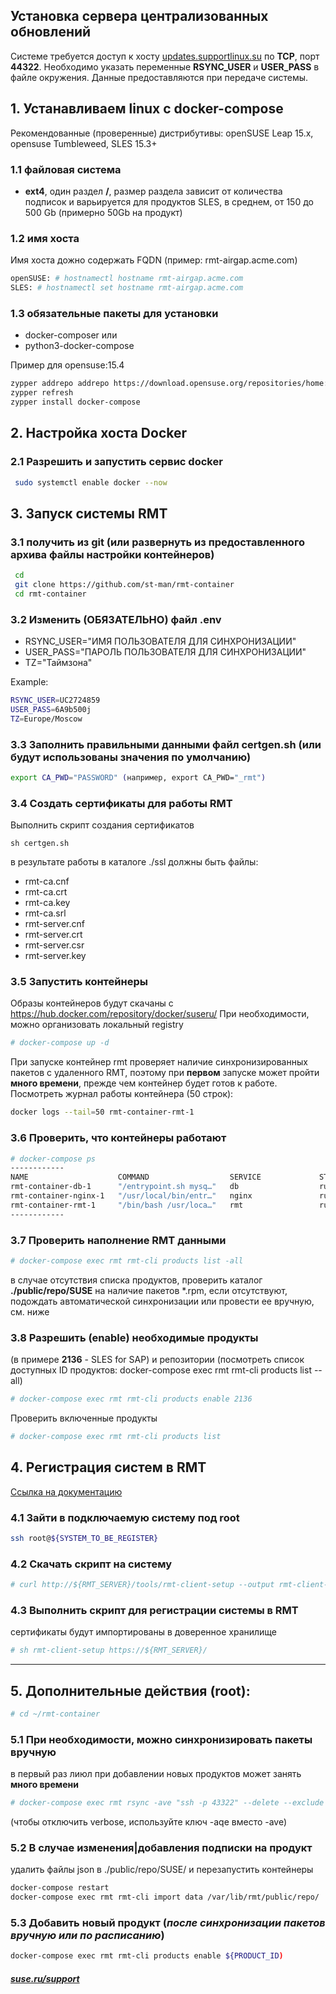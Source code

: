 
## Установка сервера централизованных обновлений

Системе требуется доступ к хосту [updates.supportlinux.su](updates.supportlinux.su) по **TCP**, порт **44322**.
Необходимо указать переменные  **RSYNC_USER** и **USER_PASS** в файле окружения.
Данные предоставляются при передаче системы.

## 1. Устанавливаем linux с docker-compose
Рекомендованные (проверенные) дистрибутивы: openSUSE Leap 15.x, opensuse Tumbleweed, SLES 15.3+

### 1.1 файловая система
* **ext4**, один раздел **/**, размер раздела зависит от количества подписок и варьируется для продуктов SLES, в среднем, от 150 до 500 Gb (примерно 50Gb на продукт)

### 1.2 имя хоста
 Имя хоста дожно содержать FQDN (пример: rmt-airgap.acme.com)
```bash
openSUSE: # hostnamectl hostname rmt-airgap.acme.com
SLES: # hostnamectl set hostname rmt-airgap.acme.com
```
### 1.3 обязательные пакеты для установки
* docker-composer
или
* python3-docker-compose

Пример для opensuse:15.4
```bash
zypper addrepo addrepo https://download.opensuse.org/repositories/home:predivan:podman/15.4/home:predivan:podman.repo
zypper refresh
zypper install docker-compose
```
## 2. Настройка хоста Docker
### 2.1 Разрешить и запустить сервис docker
```bash 
 sudo systemctl enable docker --now
```
## 3. Запуск системы RMT
### 3.1 получить из git (или развернуть из предоставленного архива файлы настройки контейнеров)
```bash
 cd
 git clone https://github.com/st-man/rmt-container
 cd rmt-container
```
### 3.2 Изменить (ОБЯЗАТЕЛЬНО) файл .env
* RSYNC_USER="ИМЯ ПОЛЬЗОВАТЕЛЯ ДЛЯ СИНХРОНИЗАЦИИ"
* USER_PASS="ПАРОЛЬ ПОЛЬЗОВАТЕЛЯ ДЛЯ СИНХРОНИЗАЦИИ"
* TZ="Таймзона"

Example:

```bash
RSYNC_USER=UC2724859
USER_PASS=6A9b500j
TZ=Europe/Moscow
```
### 3.3 Заполнить правильными данными файл certgen.sh (или будут использованы значения по умолчанию)
```bash
export CA_PWD="PASSWORD" (например, export CA_PWD="_rmt")
```
### 3.4 Создать сертификаты для работы RMT
Выполнить скрипт создания сертификатов
```
sh certgen.sh
```
в результате работы в каталоге ./ssl должны быть файлы:
* rmt-ca.cnf
* rmt-ca.crt
* rmt-ca.key
* rmt-ca.srl
* rmt-server.cnf
* rmt-server.crt
* rmt-server.csr
* rmt-server.key

### 3.5 Запустить контейнеры
Образы контейнеров будут скачаны с https://hub.docker.com/repository/docker/suseru/ 
При необходимости, можно организовать локальный registry 
```bash
# docker-compose up -d
```
При запуске контейнер rmt проверяет наличие синхронизированных пакетов с удаленного RMT, поэтому при **первом** запуске может пройти **много времени**, прежде чем контейнер будет готов к работе. Посмотреть журнал работы контейнера (50 строк):
```bash
docker logs --tail=50 rmt-container-rmt-1 
```
### 3.6 Проверить, что контейнеры работают
```bash
# docker-compose ps
------------
NAME                    COMMAND                  SERVICE             STATUS              PORTS
rmt-container-db-1      "/entrypoint.sh mysq…"   db                  running             3306/tcp
rmt-container-nginx-1   "/usr/local/bin/entr…"   nginx               running             0.0.0.0:80->80/tcp, :::80->80/tcp, 0.0.0.0:443->443/tcp, :::443->443/tcp
rmt-container-rmt-1     "/bin/bash /usr/loca…"   rmt                 running   
------------
```
### 3.7 Проверить наполнение RMT данными
```bash
# docker-compose exec rmt rmt-cli products list -all
```
в случае отсутствия списка продуктов, проверить каталог **./public/repo/SUSE** на наличие пакетов *.rpm, если отсутствуют, подождать автоматической синхронизации или провести ее вручную, см. ниже

### 3.8 Разрешить (enable) необходимые продукты
(в примере **2136** - SLES for SAP) и репозитории (посмотреть список доступных ID продуктов: docker-compose exec rmt rmt-cli products list --all)
```bash
# docker-compose exec rmt rmt-cli products enable 2136
```
Проверить включенные продукты
```bash
# docker-compose exec rmt rmt-cli products list
```
## 4. Регистрация систем в RMT
[Ссылка на документацию](https://documentation.suse.com/sles/15-SP4/html/SLES-all/cha-rmt-client.html#sec-rmt-client-clientsetupscript)

### 4.1 Зайти в подключаемую систему под root
```bash
ssh root@${SYSTEM_TO_BE_REGISTER}
```
### 4.2 Скачать скрипт на систему
```bash
# curl http://${RMT_SERVER}/tools/rmt-client-setup --output rmt-client-setup
```
### 4.3 Выполнить скрипт для регистрации системы в RMT
сертификаты будут импортированы в доверенное хранилище
```bash
# sh rmt-client-setup https://${RMT_SERVER}/
```
-------------------------------------------
## 5. Дополнительные действия (root):
```bash
# cd ~/rmt-container
```
### 5.1 При необходимости, можно синхронизировать пакеты вручную
в первый раз лиюл при добавлении новых продуктов может занять **много времени**
```bash
# docker-compose exec rmt rsync -ave "ssh -p 43322" --delete --exclude '*.json' ${RSYNC_USER}@${RMT_REMOTE_HOST}:/var/lib/rmt/public/* /var/lib/rmt/public 
```
(чтобы отключить verbose, используйте ключ -aqe вместо -ave)

### 5.2 В случае изменения|добавления подписки на продукт
удалить файлы json в ./public/repo/SUSE/ и перезапустить контейнеры
```bash
docker-compose restart
docker-compose exec rmt rmt-cli import data /var/lib/rmt/public/repo/
```
### 5.3 Добавить новый продукт (*после синхронизации пакетов вручную или по расписанию*)
```bash
docker-compose exec rmt rmt-cli products enable ${PRODUCT_ID)
```

##### [suse.ru/support](https://suse.ru/support)
